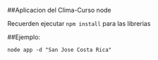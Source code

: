##Aplicacion del Clima-Curso node



Recuerden ejecutar ```npm install``` para las librerias

##Ejemplo:
```
node app -d "San Jose Costa Rica"
```